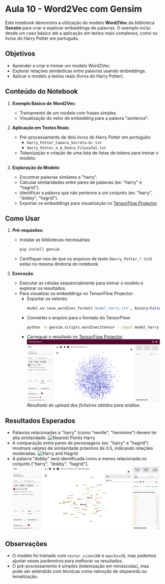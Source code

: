 # Aula 10 - Word2Vec com Gensim

Este notebook demonstra a utilização do modelo **Word2Vec** da biblioteca **Gensim** para criar e explorar embeddings de palavras. O exemplo inclui desde um caso básico até a aplicação em textos mais complexos, como os livros do Harry Potter em português.

## Objetivos
- Aprender a criar e treinar um modelo Word2Vec.
- Explorar relações semânticas entre palavras usando embeddings.
- Aplicar o modelo a textos reais (livros do Harry Potter).

## Conteúdo do Notebook
1. **Exemplo Básico de Word2Vec**:
   - Treinamento de um modelo com frases simples.
   - Visualização do vetor de embedding para a palavra "sentence".

2. **Aplicação em Textos Reais**:
   - Pré-processamento de dois livros do Harry Potter em português:
     - `Harry_Potter_Camara_Secreta-br.txt`
     - `Harry_Potter_e_A_Pedra_Filosofal.txt`
   - Tokenização e criação de uma lista de listas de tokens para treinar o modelo.

3. **Exploração do Modelo**:
   - Encontrar palavras similares a "harry".
   - Calcular similaridades entre pares de palavras (ex: "harry" e "hagrid").
   - Identificar a palavra que não pertence a um conjunto (ex: "harry", "dobby", "hagrid").
   - Exportar os embeddings para visualização no [TensorFlow Projector](https://projector.tensorflow.org).

## Como Usar
1. **Pré-requisitos**:
   - Instalar as bibliotecas necessárias:
     ```bash
     pip install gensim
     ```
   - Certifiquar-nos de que os arquivos de texto (`Harry_Potter_*.txt`) estão no mesma diretoria do notebook.

2. **Execução**:
   - Executar as células sequencialmente para treinar o modelo e explorar os resultados.
   - Para visualizar os embeddings no TensorFlow Projector:
     - Exportar os vetores:
       ```python
       model.wv.save_word2vec_format('model_harry.txt', binary=False)
       ```
     - Converter o arquivo para o formato do TensorFlow:
       ```bash
       python -m gensim.scripts.word2vec2tensor --input model_harry.txt --output model_harry
       ```
     - Carreguar o resultado no [TensorFlow Projector](https://projector.tensorflow.org).
     ![Home](images/home_upload.png)
        *Resultado do upload dos ficheiros obtidos para análise.*

## Resultados Esperados
- Palavras relacionadas a "harry" (como "neville", "hermione") devem ter alta similaridade.
![Nearest Points Harry](images/nearest_points_harry.png.png)
- A comparação entre pares de personagens (ex: "harry" e "hagrid") mostrará valores de similaridade próximos de 0.5, indicando relações moderadas.
![Harry and Hagrid](images/harry_hagrid.png.png)
- A palavra "dobby" será identificada como a menos relacionada no conjunto ["harry", "dobby", "hagrid"].
![Dooby](images/dobby.png)

## Observações
- O modelo foi treinado com `vector_size=100` e `epochs=20`, mas podemos ajustar esses parâmetros para melhorar os resultados.
- O pré-processamento é simples (tokenização em minúsculas), mas pode ser estendido com técnicas como remoção de stopwords ou lematização.
